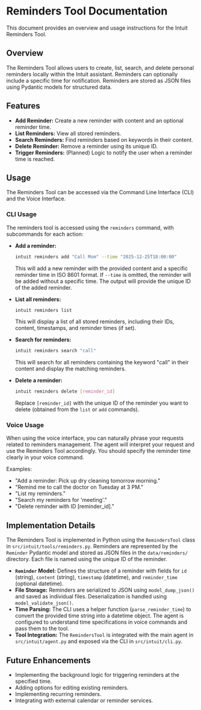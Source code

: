 # Reminders Tool Documentation

This document provides an overview and usage instructions for the Intuit Reminders Tool.

## Overview

The Reminders Tool allows users to create, list, search, and delete personal reminders locally within the Intuit assistant. Reminders can optionally include a specific time for notification. Reminders are stored as JSON files using Pydantic models for structured data.

## Features

- **Add Reminder:** Create a new reminder with content and an optional reminder time.
- **List Reminders:** View all stored reminders.
- **Search Reminders:** Find reminders based on keywords in their content.
- **Delete Reminder:** Remove a reminder using its unique ID.
- **Trigger Reminders:** (Planned) Logic to notify the user when a reminder time is reached.

## Usage

The Reminders Tool can be accessed via the Command Line Interface (CLI) and the Voice Interface.

### CLI Usage

The reminders tool is accessed using the `reminders` command, with subcommands for each action:

- **Add a reminder:**
  ```bash
  intuit reminders add "Call Mom" --time "2025-12-25T18:00:00"
  ```
  This will add a new reminder with the provided content and a specific reminder time in ISO 8601 format. If `--time` is omitted, the reminder will be added without a specific time. The output will provide the unique ID of the added reminder.

- **List all reminders:**
  ```bash
  intuit reminders list
  ```
  This will display a list of all stored reminders, including their IDs, content, timestamps, and reminder times (if set).

- **Search for reminders:**
  ```bash
  intuit reminders search "call"
  ```
  This will search for all reminders containing the keyword "call" in their content and display the matching reminders.

- **Delete a reminder:**
  ```bash
  intuit reminders delete [reminder_id]
  ```
  Replace `[reminder_id]` with the unique ID of the reminder you want to delete (obtained from the `list` or `add` commands).

### Voice Usage

When using the voice interface, you can naturally phrase your requests related to reminders management. The agent will interpret your request and use the Reminders Tool accordingly. You should specify the reminder time clearly in your voice command.

Examples:

- "Add a reminder: Pick up dry cleaning tomorrow morning."
- "Remind me to call the doctor on Tuesday at 3 PM."
- "List my reminders."
- "Search my reminders for 'meeting'."
- "Delete reminder with ID [reminder_id]."

## Implementation Details

The Reminders Tool is implemented in Python using the `RemindersTool` class in `src/intuit/tools/reminders.py`. Reminders are represented by the `Reminder` Pydantic model and stored as JSON files in the `data/reminders/` directory. Each file is named using the unique ID of the reminder.

- **`Reminder` Model:** Defines the structure of a reminder with fields for `id` (string), `content` (string), `timestamp` (datetime), and `reminder_time` (optional datetime).
- **File Storage:** Reminders are serialized to JSON using `model_dump_json()` and saved as individual files. Deserialization is handled using `model_validate_json()`.
- **Time Parsing:** The CLI uses a helper function (`parse_reminder_time`) to convert the provided time string into a datetime object. The agent is configured to understand time specifications in voice commands and pass them to the tool.
- **Tool Integration:** The `RemindersTool` is integrated with the main agent in `src/intuit/agent.py` and exposed via the CLI in `src/intuit/cli.py`.

## Future Enhancements

- Implementing the background logic for triggering reminders at the specified time.
- Adding options for editing existing reminders.
- Implementing recurring reminders.
- Integrating with external calendar or reminder services.